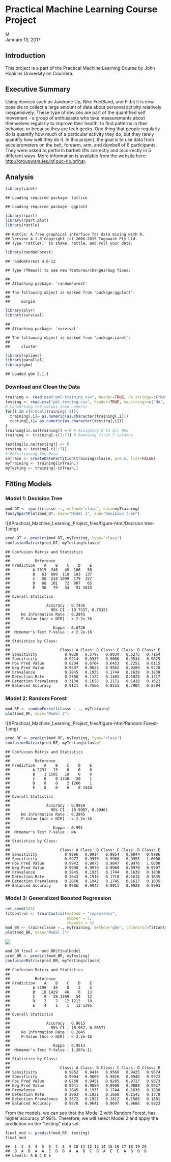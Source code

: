 # Practical Machine Learning Course Project
M  
January 13, 2017  



## Introduction
This project is a part of the Practical Machine Learning Course by John Hopkins University on Coursera.

## Executive Summary
Using devices such as Jawbone Up, Nike FuelBand, and Fitbit it is now possible to collect a large amount of data about personal activity relatively inexpensively. These type of devices are part of the quantified self movement - a group of enthusiasts who take measurements about themselves regularly to improve their health, to find patterns in their behavior, or because they are tech geeks. One thing that people regularly do is quantify how much of a particular activity they do, but they rarely quantify how well they do it. In this project, the goal is to use data from accelerometers on the belt, forearm, arm, and dumbell of 6 participants. They were asked to perform barbell lifts correctly and incorrectly in 5 different ways. More information is available from the website here: http://groupware.les.inf.puc-rio.br/har.

## Analysis


```r
library(caret)
```

```
## Loading required package: lattice
```

```
## Loading required package: ggplot2
```

```r
library(rpart)
library(rpart.plot)
library(rattle)
```

```
## Rattle: A free graphical interface for data mining with R.
## Version 4.1.0 Copyright (c) 2006-2015 Togaware Pty Ltd.
## Type 'rattle()' to shake, rattle, and roll your data.
```

```r
library(randomForest)
```

```
## randomForest 4.6-12
```

```
## Type rfNews() to see new features/changes/bug fixes.
```

```
## 
## Attaching package: 'randomForest'
```

```
## The following object is masked from 'package:ggplot2':
## 
##     margin
```

```r
library(plyr)
library(survival)
```

```
## 
## Attaching package: 'survival'
```

```
## The following object is masked from 'package:caret':
## 
##     cluster
```

```r
library(splines)
library(parallel)
library(gbm)
```

```
## Loaded gbm 2.1.1
```

### Download and Clean the Data

```r
training <- read.csv("pml-training.csv", header=TRUE, na.strings=c("NA", "", "#DIV/0!"))
testing <- read.csv("pml-testing.csv", header=TRUE, na.strings=c("NA", "", "#DIV/0!"))
# Converting the values into numeric
for(i in c(8:ncol(training)-1)){
  training[,i]= as.numeric(as.character(training[,i]))
  testing[,i]= as.numeric(as.character(testing[,i]))
}
training[is.na(training)] <-0 # Assigning 0 to all NAs
training <- training[-c(1:7)] # Removing first 7 columns

testing[is.na(testing)] <- 0
testing <- testing[-c(1:7)]
# Partitioning the Data
inTrain <- createDataPartition(training$classe, p=0.6, list=FALSE)
myTraining <- training[inTrain,]
myTesting <- training[-inTrain,]
```

## Fitting Models
### Model 1: Decision Tree

```r
mod_DT <- rpart(classe ~., method="class", data=myTraining)
fancyRpartPlot(mod_DT, main="Model 1", sub="Decision tree")
```

![](Practical_Machine_Learning_Project_files/figure-html/Decision tree-1.png)<!-- -->

```r
pred_DT <- predict(mod_DT, myTesting, type="class")
confusionMatrix(pred_DT, myTesting$classe)
```

```
## Confusion Matrix and Statistics
## 
##           Reference
## Prediction    A    B    C    D    E
##          A 2015  240   45  106   50
##          B   63  880  118  103  137
##          C   50  218 1099  179  157
##          D   68  101   72  807   65
##          E   36   79   34   91 1033
## 
## Overall Statistics
##                                           
##                Accuracy : 0.7436          
##                  95% CI : (0.7337, 0.7532)
##     No Information Rate : 0.2845          
##     P-Value [Acc > NIR] : < 2.2e-16       
##                                           
##                   Kappa : 0.6746          
##  Mcnemar's Test P-Value : < 2.2e-16       
## 
## Statistics by Class:
## 
##                      Class: A Class: B Class: C Class: D Class: E
## Sensitivity            0.9028   0.5797   0.8034   0.6275   0.7164
## Specificity            0.9214   0.9335   0.9068   0.9534   0.9625
## Pos Pred Value         0.8204   0.6764   0.6453   0.7251   0.8115
## Neg Pred Value         0.9597   0.9025   0.9562   0.9289   0.9378
## Prevalence             0.2845   0.1935   0.1744   0.1639   0.1838
## Detection Rate         0.2568   0.1122   0.1401   0.1029   0.1317
## Detection Prevalence   0.3130   0.1658   0.2171   0.1419   0.1622
## Balanced Accuracy      0.9121   0.7566   0.8551   0.7904   0.8394
```

### Model 2: Random Forest

```r
mod_RF <- randomForest(classe ~ ., myTraining)
plot(mod_RF, main="Model 2")
```

![](Practical_Machine_Learning_Project_files/figure-html/Random Forest-1.png)<!-- -->

```r
pred_RF <- predict(mod_RF, myTesting, type="class")
confusionMatrix(pred_RF, myTesting$classe)
```

```
## Confusion Matrix and Statistics
## 
##           Reference
## Prediction    A    B    C    D    E
##          A 2231   13    0    0    0
##          B    1 1505   18    0    0
##          C    0    0 1348   20    1
##          D    0    0    2 1266    1
##          E    0    0    0    0 1440
## 
## Overall Statistics
##                                           
##                Accuracy : 0.9929          
##                  95% CI : (0.9907, 0.9946)
##     No Information Rate : 0.2845          
##     P-Value [Acc > NIR] : < 2.2e-16       
##                                           
##                   Kappa : 0.991           
##  Mcnemar's Test P-Value : NA              
## 
## Statistics by Class:
## 
##                      Class: A Class: B Class: C Class: D Class: E
## Sensitivity            0.9996   0.9914   0.9854   0.9844   0.9986
## Specificity            0.9977   0.9970   0.9968   0.9995   1.0000
## Pos Pred Value         0.9942   0.9875   0.9847   0.9976   1.0000
## Neg Pred Value         0.9998   0.9979   0.9969   0.9970   0.9997
## Prevalence             0.2845   0.1935   0.1744   0.1639   0.1838
## Detection Rate         0.2843   0.1918   0.1718   0.1614   0.1835
## Detection Prevalence   0.2860   0.1942   0.1745   0.1617   0.1835
## Balanced Accuracy      0.9986   0.9942   0.9911   0.9920   0.9993
```

### Model 3: Generalized Boosted Regression

```r
set.seed(543)
fitControl <- trainControl(method = "repeatedcv",
                           number = 3,
                           repeats = 1)
mod_BR <- train(classe ~., myTraining, method="gbm", trControl=fitControl, verbose = FALSE)
plot(mod_BR, main="Model 3")
```

![](Practical_Machine_Learning_Project_files/figure-html/unnamed-chunk-1-1.png)<!-- -->

```r
mod_BR_final <- mod_BR$finalModel
pred_BR <- predict(mod_BR, myTesting)
confusionMatrix(pred_BR, myTesting$classe)
```

```
## Confusion Matrix and Statistics
## 
##           Reference
## Prediction    A    B    C    D    E
##          A 2199   48    0    2    4
##          B   18 1429   46    6   13
##          C    9   38 1309   54   12
##          D    2    2   12 1212   18
##          E    4    1    1   12 1395
## 
## Overall Statistics
##                                          
##                Accuracy : 0.9615         
##                  95% CI : (0.957, 0.9657)
##     No Information Rate : 0.2845         
##     P-Value [Acc > NIR] : < 2.2e-16      
##                                          
##                   Kappa : 0.9513         
##  Mcnemar's Test P-Value : 1.207e-11      
## 
## Statistics by Class:
## 
##                      Class: A Class: B Class: C Class: D Class: E
## Sensitivity            0.9852   0.9414   0.9569   0.9425   0.9674
## Specificity            0.9904   0.9869   0.9826   0.9948   0.9972
## Pos Pred Value         0.9760   0.9451   0.9205   0.9727   0.9873
## Neg Pred Value         0.9941   0.9859   0.9908   0.9888   0.9927
## Prevalence             0.2845   0.1935   0.1744   0.1639   0.1838
## Detection Rate         0.2803   0.1821   0.1668   0.1545   0.1778
## Detection Prevalence   0.2872   0.1927   0.1812   0.1588   0.1801
## Balanced Accuracy      0.9878   0.9641   0.9697   0.9686   0.9823
```

From the models, we can see that the Model 2 with Random Forest, has higher accuracy of 99%. Therefore, we will select Model 2 and apply the prediction on the "testing" data set.

```r
final_mod <- predict(mod_RF, testing)
final_mod
```

```
##  1  2  3  4  5  6  7  8  9 10 11 12 13 14 15 16 17 18 19 20 
##  B  A  B  A  A  E  D  B  A  A  B  C  B  A  E  E  A  B  B  B 
## Levels: A B C D E
```
